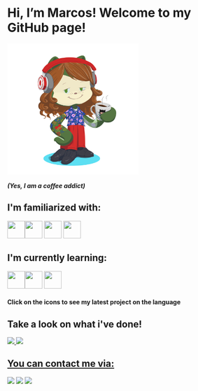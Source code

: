 # Hi, I’m Marcos! Welcome to my GitHub page!
<img src="octocat.png" width="300" height="300" />

***(Yes, I am a coffee addict)***

## I'm familiarized with:
<img src="https://cdn.jsdelivr.net/gh/devicons/devicon/icons/c/c-original.svg" width="40" height="40" /><img src="https://cdn.jsdelivr.net/gh/devicons/devicon/icons/mysql/mysql-plain.svg" width="40" height="40" />
<img src="https://cdn.jsdelivr.net/gh/devicons/devicon/icons/html5/html5-original-wordmark.svg" width="40" height="40" />
<img src="https://cdn.jsdelivr.net/gh/devicons/devicon/icons/css3/css3-original-wordmark.svg" width="40" height="40" />

## I'm currently learning:

[<img src="https://cdn.jsdelivr.net/gh/devicons/devicon/icons/python/python-original.svg" width="40" height="40" />](https://github.com/Mazner/Python-Learning)[<img src="https://cdn.jsdelivr.net/gh/devicons/devicon/icons/javascript/javascript-original.svg" width="40" height="40" />](https://github.com/UTFome)
[<img src="https://cdn.jsdelivr.net/gh/devicons/devicon/icons/react/react-original.svg" width="40" height="40" />](https://github.com/UTFome)

#### Click on the icons to see my latest project on the language
          

## Take a look on what i've done!
<div>
<a href="https://github.com/mazner">
<img height="180em" src="https://github-readme-stats.vercel.app/api/top-langs/?username=mazner&layout=compact&langs_count=7&theme=dracula"/>
<img height="180em" src="https://github-readme-stats.vercel.app/api?username=mazner&show_icons=true&theme=dracula&include_all_commits=true&count_private=true"/>
</div>
          
## You can contact me via:

<div>
<a href="https://instagram.com/marcos_bezner" target="_blank"><img src="https://img.shields.io/badge/-Instagram-%23E4405F?style=for-the-badge&logo=instagram&logoColor=white" target="_blank"></a>
<a href = "mailto:marcosbezner@gmail.com"><img src="https://img.shields.io/badge/Gmail-D14836?style=for-the-badge&logo=gmail&logoColor=white" target="_blank"></a>
<a href="https://www.linkedin.com/in/marcos-bezner/" target="_blank"><img src="https://img.shields.io/badge/-LinkedIn-%230077B5?style=for-the-badge&logo=linkedin&logoColor=white" target="_blank"></a>   
</div>
<!---
Mazner/Mazner is a ✨ special ✨ repository because its `README.md` (this file) appears on your GitHub profile.
You can click the Preview link to take a look at your changes.
--->
